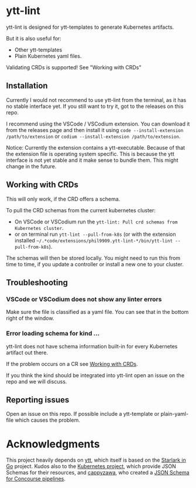 
# ytt-lint

ytt-lint is designed for ytt-templates to generate Kubernetes artifacts.

But it is also useful for:

* Other ytt-templates
* Plain Kubernetes yaml files.

Validating CRDs is supported! See "Working with CRDs"

## Installation

Currently I would not recommend to use ytt-lint from the terminal, as it has no stable interface yet.
If you still want to try it, got to the releases on this repo.

I recommend using the VSCode / VSCodium extension. You can download it from the releases page and then install it using `code --install-extension /path/to/extension` or `codium --install-extension /path/to/extension`.

Notice: Currently the extension contains a ytt-executable. Because of that the extension file is operating system specific.
This is because the ytt interface is not yet stable and it make sense to bundle them. This might change in the future.

## Working with CRDs

This will only work, if the CRD offers a schema.

To pull the CRD schemas from the current kubernetes cluster:

* On VSCode or VSCodium run the `ytt-lint: Pull crd schemas from Kubernetes cluster`.
* or on terminal run `ytt-lint --pull-from-k8s` (or with the extension installed `~/.*code/extensions/phil9909.ytt-lint-*/bin/ytt-lint --pull-from-k8s`).

The schemas will then be stored locally. You might need to run this from time to time, if you update a controller or install a new one to your cluster.

## Troubleshooting

### VSCode or VSCodium does not show any linter errors

Make sure the file is classified as a yaml file.
You can see that in the bottom right of the window.

### Error loading schema for kind ...

ytt-lint does not have schema information built-in for every Kubernetes artifact out there.

If the problem occurs on a CR see [Working with CRDs](#working-with-crds).

If you think the kind should be integrated into ytt-lint open an issue on the repo and we will discuss.

## Reporting issues

Open an issue on this repo. If possible include a ytt-template or plain-yaml-file which causes the problem.

# Acknowledgments

This project heavily depends on [ytt](https://github.com/k14s/ytt), which itself is based on the [Starlark in Go](https://github.com/google/starlark-go) project.
Kudos also to the [Kubernetes project](https://kubernetes.io/), which provide JSON Schemas for their resources, and [cappyzawa](https://github.com/cappyzawa), who created a [JSON Schema for Concourse pipelines](https://github.com/cappyzawa/concourse-pipeline-jsonschema).
